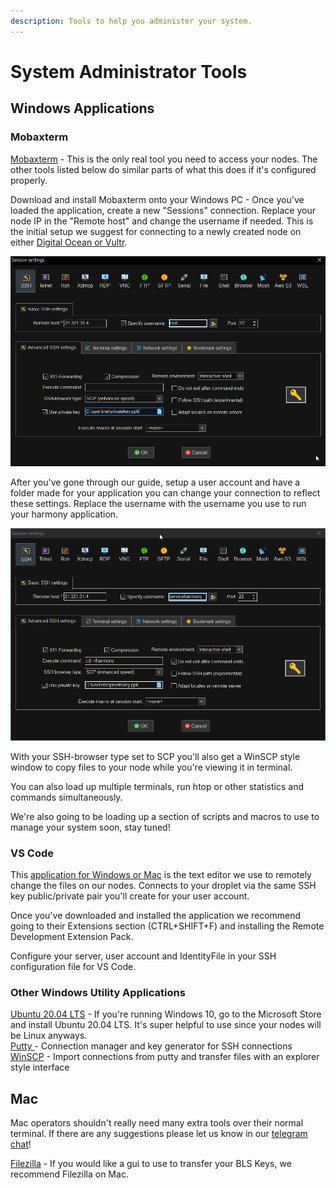 ```yaml
---
description: Tools to help you administer your system.
---
```


# System Administrator Tools

## Windows Applications

### Mobaxterm

[Mobaxterm](https://mobaxterm.mobatek.net/download-home-edition.html) - This is the only real tool you need to access your nodes. The other tools listed below do similar parts of what this does if it's configured properly.

Download and install Mobaxterm onto your Windows PC - Once you've loaded the application, create a new "Sessions" connection. Replace your node IP in the "Remote host" and change the username if needed. This is the initial setup we suggest for connecting to a newly created node on either [Digital Ocean or Vultr](system-administrator-tools.md).

![](../../../.gitbook/assets/image%20%2810%29.png)

After you've gone through our guide, setup a user account and have a folder made for your application you can change your connection to reflect these settings. Replace the username with the username you use to run your harmony application.

![](../../../.gitbook/assets/image.png)

With your SSH-browser type set to SCP you'll also get a WinSCP style window to copy files to your node while you're viewing it in terminal.

You can also load up multiple terminals, run htop or other statistics and commands simultaneously.

We're also going to be loading up a section of scripts and macros to use to manage your system soon, stay tuned!

### VS Code

This [application for Windows or Mac](https://code.visualstudio.com/) is the text editor we use to remotely change the files on our nodes. Connects to your droplet via the same SSH key public/private pair you'll create for your user account.

Once you've downloaded and installed the application we recommend going to their Extensions section \(CTRL+SHIFT+F\) and installing the Remote Development Extension Pack.

Configure your server, user account and IdentityFile in your SSH configuration file for VS Code.

### Other Windows Utility Applications

[Ubuntu 20.04 LTS](https://www.microsoft.com/en-us/p/ubuntu-2004-lts/9n6svws3rx71?activetab=pivot:overviewtab) - If you're running Windows 10, go to the Microsoft Store and install Ubuntu 20.04 LTS. It's super helpful to use since your nodes will be Linux anyways.  
[Putty ](https://www.putty.org/)- Connection manager and key generator for SSH connections  
[WinSCP](https://winscp.net/eng/index.php) - Import connections from putty and transfer files with an explorer style interface

## Mac

Mac operators shouldn't really need many extra tools over their normal terminal. If there are any suggestions please let us know in our [telegram chat](https://t.me/easynodestaking)!

[Filezilla](https://filezilla-project.org/download.php?platform=osx) - If you would like a gui to use to transfer your BLS Keys, we recommend Filezilla on Mac.

